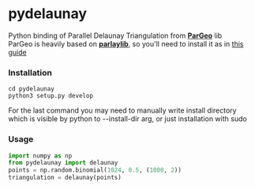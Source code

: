 # pydelaunay
Python binding of Parallel Delaunay Triangulation from **[ParGeo](https://github.com/ParAlg/ParGeo)** lib       
ParGeo is heavily based on **[parlaylib](https://cmuparlay.github.io/parlaylib/)**, so you'll need to install it as in [this guide](https://cmuparlay.github.io/parlaylib/installation.html)      
### Installation       
```console
cd pydelaunay
python3 setup.py develop
```
For the last command you may need to manually write install directory which is visible by python to --install-dir arg, or just installation with sudo     
### Usage      
```python
import numpy as np
from pydelaunay import delaunay
points = np.random.binomial(1024, 0.5, (1000, 2))
triangulation = delaunay(points)
```
